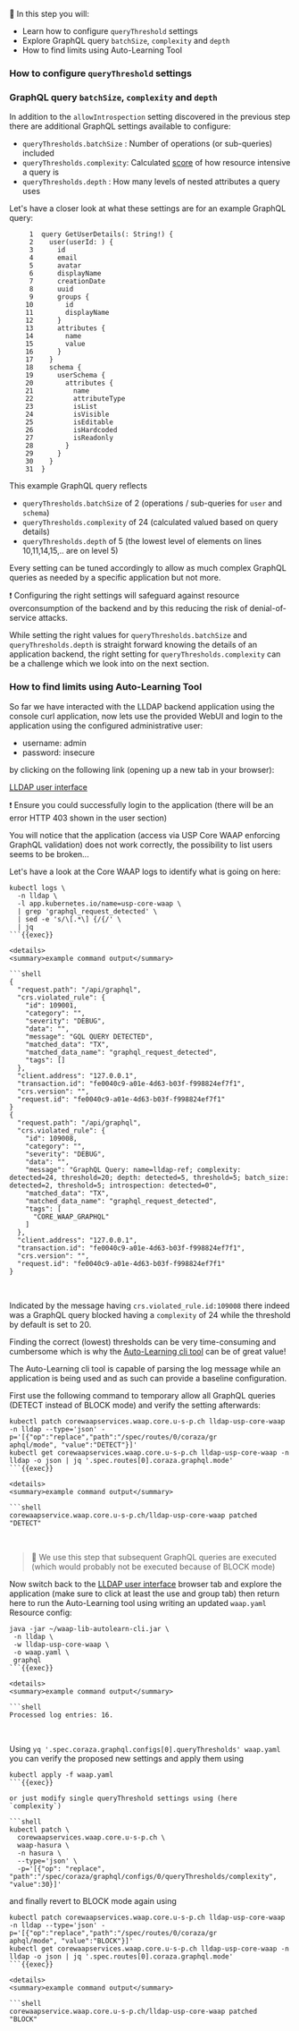 <!--
SPDX-FileCopyrightText: 2025 United Security Providers AG, Switzerland

SPDX-License-Identifier: GPL-3.0-only
-->

&#127919; In this step you will:

* Learn how to configure `queryThreshold` settings
* Explore GraphQL query `batchSize`, `complexity` and `depth`
* How to find limits using Auto-Learning Tool

### How to configure `queryThreshold` settings

### GraphQL query `batchSize`, `complexity` and `depth`

In addition to the `allowIntrospection` setting discovered in the previous step there are additional GraphQL settings available to configure:

* `queryThresholds.batchSize` : Number of operations (or sub-queries) included
* `queryThresholds.complexity`: Calculated [score](https://graphql.org/learn/security/#query-complexity-analysis) of how resource intensive a query is
* `queryThresholds.depth`     : How many levels of nested attributes a query uses

Let's have a closer look at what these settings are for an example GraphQL query:

```shell
     1  query GetUserDetails(: String!) {
     2    user(userId: ) {
     3      id
     4      email
     5      avatar
     6      displayName
     7      creationDate
     8      uuid
     9      groups {
    10        id
    11        displayName
    12      }
    13      attributes {
    14        name
    15        value
    16      }
    17    }
    18    schema {
    19      userSchema {
    20        attributes {
    21          name
    22          attributeType
    23          isList
    24          isVisible
    25          isEditable
    26          isHardcoded
    27          isReadonly
    28        }
    29      }
    30    }
    31  }
```

This example GraphQL query reflects

* `queryThresholds.batchSize` of 2 (operations / sub-queries for `user` and `schema`)
* `queryThresholds.complexity` of 24 (calculated valued based on query details)
* `queryThresholds.depth` of 5 (the lowest level of elements on lines 10,11,14,15,.. are on level 5)

Every setting can be tuned accordingly to allow as much complex GraphQL queries as needed by a specific application but not more.

&#10071; Configuring the right settings will safeguard against resource overconsumption of the backend and by this reducing the risk of denial-of-service attacks.

While setting the right values for `queryThresholds.batchSize` and `queryThresholds.depth` is straight forward knowing the details of an application backend, the right setting for `queryThresholds.complexity` can be a challenge which we look into on the next section.

### How to find limits using Auto-Learning Tool

So far we have interacted with the LLDAP backend application using the console curl application, now lets use the provided WebUI and login to the application using the configured administrative user:

* username: admin
* password: insecure

by clicking on the following link (opening up a new tab in your browser):

[LLDAP user interface]({{TRAFFIC_HOST1_80}})

&#10071; Ensure you could successfully login to the application (there will be an error HTTP 403 shown in the user section)

You will notice that the application (access via USP Core WAAP enforcing GraphQL validation) does not work correctly, the possibility to list users seems to be broken...

Let's have a look at the Core WAAP logs to identify what is going on here:

```shell
kubectl logs \
  -n lldap \
  -l app.kubernetes.io/name=usp-core-waap \
  | grep 'graphql_request_detected' \
  | sed -e 's/\[.*\] {/{/' \
  | jq
```{{exec}}

<details>
<summary>example command output</summary>

```shell
{
  "request.path": "/api/graphql",
  "crs.violated_rule": {
    "id": 109001,
    "category": "",
    "severity": "DEBUG",
    "data": "",
    "message": "GQL QUERY DETECTED",
    "matched_data": "TX",
    "matched_data_name": "graphql_request_detected",
    "tags": []
  },
  "client.address": "127.0.0.1",
  "transaction.id": "fe0040c9-a01e-4d63-b03f-f998824ef7f1",
  "crs.version": "",
  "request.id": "fe0040c9-a01e-4d63-b03f-f998824ef7f1"
}
{
  "request.path": "/api/graphql",
  "crs.violated_rule": {
    "id": 109008,
    "category": "",
    "severity": "DEBUG",
    "data": "",
    "message": "GraphQL Query: name=lldap-ref; complexity: detected=24, threshold=20; depth: detected=5, threshold=5; batch_size: detected=2, threshold=5; introspection: detected=0",
    "matched_data": "TX",
    "matched_data_name": "graphql_request_detected",
    "tags": [
      "CORE_WAAP_GRAPHQL"
    ]
  },
  "client.address": "127.0.0.1",
  "transaction.id": "fe0040c9-a01e-4d63-b03f-f998824ef7f1",
  "crs.version": "",
  "request.id": "fe0040c9-a01e-4d63-b03f-f998824ef7f1"
}
```

</details>
<br />

Indicated by the message having `crs.violated_rule.id:109008` there indeed was a GraphQL query blocked having a `complexity` of 24 while the threshold by default is set to 20.

Finding the correct (lowest) thresholds can be very time-consuming and cumbersome which is why the [Auto-Learning cli tool](https://docs.united-security-providers.ch/usp-core-waap/latest/downloads/) can be of great value!

The Auto-Learning cli tool is capable of parsing the log message while an application is being used and as such can provide a baseline configuration.

First use the following command to temporary allow all GraphQL queries (DETECT instead of BLOCK mode) and verify the setting afterwards:

```shell
kubectl patch corewaapservices.waap.core.u-s-p.ch lldap-usp-core-waap -n lldap --type='json' -p='[{"op":"replace","path":"/spec/routes/0/coraza/gr
aphql/mode", "value":"DETECT"}]'
kubectl get corewaapservices.waap.core.u-s-p.ch lldap-usp-core-waap -n lldap -o json | jq '.spec.routes[0].coraza.graphql.mode'
```{{exec}}

<details>
<summary>example command output</summary>

```shell
corewaapservice.waap.core.u-s-p.ch/lldap-usp-core-waap patched
"DETECT"
```

</details>
<br />

> &#128270; We use this step that subsequent GraphQL queries are executed (which would probably not be executed because of BLOCK mode)

Now switch back to the [LLDAP user interface]({{TRAFFIC_HOST1_80}}) browser tab and explore the application (make sure to click at least the use and group tab) then return here to run the Auto-Learning tool using writing an updated `waap.yaml` Resource config:

```shell
java -jar ~/waap-lib-autolearn-cli.jar \
 -n lldap \
 -w lldap-usp-core-waap \
 -o waap.yaml \
 graphql
```{{exec}}

<details>
<summary>example command output</summary>

```shell
Processed log entries: 16.
```

</details>
<br />

Using `yq '.spec.coraza.graphql.configs[0].queryThresholds' waap.yaml` you can verify the proposed new settings and apply them using

```shell
kubectl apply -f waap.yaml
```{{exec}}

or just modify single queryThreshold settings using (here `complexity`)

```shell
kubectl patch \
  corewaapservices.waap.core.u-s-p.ch \
  waap-hasura \
  -n hasura \
  --type='json' \
  -p='[{"op": "replace", "path":"/spec/coraza/graphql/configs/0/queryThresholds/complexity", "value":30}]'
```

and finally revert to BLOCK mode again using

```shell
kubectl patch corewaapservices.waap.core.u-s-p.ch lldap-usp-core-waap -n lldap --type='json' -p='[{"op":"replace","path":"/spec/routes/0/coraza/gr
aphql/mode", "value":"BLOCK"}]'
kubectl get corewaapservices.waap.core.u-s-p.ch lldap-usp-core-waap -n lldap -o json | jq '.spec.routes[0].coraza.graphql.mode'
```{{exec}}

<details>
<summary>example command output</summary>

```shell
corewaapservice.waap.core.u-s-p.ch/lldap-usp-core-waap patched
"BLOCK"
```

</details>
<br />
